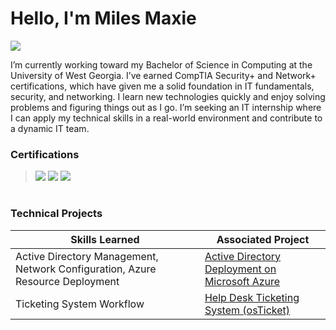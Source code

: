 # Hello, I'm Miles Maxie

<a href=""><img src="https://img.shields.io/badge/-LinkedIn-0072b1?&style=for-the-badge&logo=linkedin&logoColor=white" /></a>

I’m currently working toward my Bachelor of Science in Computing at the University of West Georgia. I’ve earned CompTIA Security+ and Network+ certifications, which have given me a solid foundation in IT fundamentals, security, and networking. I learn new technologies quickly and enjoy solving problems and figuring things out as I go. I’m seeking an IT internship where I can apply my technical skills in a real-world environment and contribute to a dynamic IT team.

### Certifications
> <img src="https://img.shields.io/badge/-Security%2B-FF0000?&style=for-the-badge&logo=CompTIA&logoColor=white" />
> <img src="https://img.shields.io/badge/-Network%2B-FF0000?&style=for-the-badge&logo=CompTIA&logoColor=white" />
> <img src="https://img.shields.io/badge/-CCNA (In Progress)-0A66C2?style=for-the-badge&logo=Cisco&logoColor=white" />
#

### Technical Projects

| Skills Learned                                    | Associated Project         |
|-----------------------------------------------|----------------------------|
|Active Directory Management, Network Configuration, Azure Resource Deployment | <a href="https://github.com/mylesmaxie0/Active-Directory-Deployment-on-Microsoft-Azure">Active Directory Deployment on Microsoft Azure</a>|
|Ticketing System Workflow | <a href="https://github.com/mylesmaxie0/ticket-simulation">Help Desk Ticketing System (osTicket)</a>|

